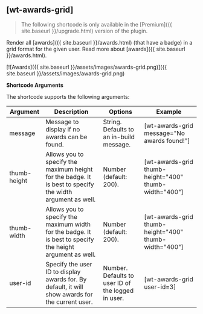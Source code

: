 ## [wt-awards-grid]

> The following shortcode is only available in the [Premium]({{ site.baseurl }}/upgrade.html) version of the plugin.

Render all [awards]({{ site.baseurl }}/awards.html) (that have a badge) in a grid format for the given user. Read more about [awards]({{ site.baseurl }}/awards.html).

[![Awards]({{ site.baseurl }}/assets/images/awards-grid.png)]({{ site.baseurl }}/assets/images/awards-grid.png)

**Shortcode Arguments**
 
The shortcode supports the following arguments:
 
| Argument | Description | Options | Example |
|--|--|--|--|
|message	|Message to display if no awards can be found.	|String. Defaults to an in-build message.|	[wt-awards-grid message="No awards found!"]
|thumb-height	|Allows you to specify the maximum height for the badge. It is best to specify the width argument as well.|	Number (default: 200).|	[wt-awards-grid thumb-height="400" thumb-width="400"]
|thumb-width	|Allows you to specify the maximum width for the badge. It is best to specify the height argument as well.|	Number (default: 200).	|[wt-awards-grid thumb-height="400" thumb-width="400"]
|user-id	|Specify the user ID to display awards for. By default, it will show awards for the current user.|	Number. Defaults to user ID of the logged in user.	|[wt-awards-grid user-id=3]